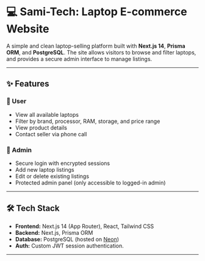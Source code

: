 # 💻 Sami-Tech: Laptop E-commerce Website

A simple and clean laptop-selling platform built with **Next.js 14**, **Prisma ORM**, and **PostgreSQL**. The site allows visitors to browse and filter laptops, and provides a secure admin interface to manage listings.

---

## ✨ Features

### 👥 User
- View all available laptops
- Filter by brand, processor, RAM, storage, and price range
- View product details
- Contact seller via phone call

### 🔐 Admin
- Secure login with encrypted sessions
- Add new laptop listings
- Edit or delete existing listings
- Protected admin panel (only accessible to logged-in admin)

---

## 🛠 Tech Stack

- **Frontend:** Next.js 14 (App Router), React, Tailwind CSS
- **Backend:** Next.js, Prisma ORM
- **Database:** PostgreSQL (hosted on [Neon](https://neon.tech))
- **Auth:** Custom JWT session authentication.

---

